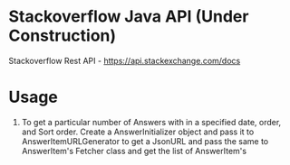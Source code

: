 # Stackoverflow Java API (Under Construction)

Stackoverflow Rest API - https://api.stackexchange.com/docs

# Usage
1. To get a particular number of Answers with in a specified date, order, and Sort order.
	Create a AnswerInitializer object and pass it to AnswerItemURLGenerator to get a JsonURL and pass the same to AnswerItem's Fetcher class and get the list of AnswerItem's
